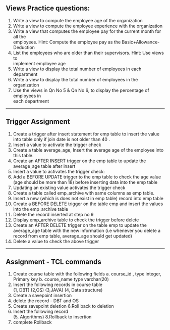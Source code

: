 ## Views Practice questions:  
1. Write a view to compute the employee age of the organization  
2. Write a view to compute the employee experience with the organization  
3. Write a view that computes the employee pay for the current month for all the  
employees. Hint: Compute the employee pay as the Basic+Allowance-Deduction  
4. List the employees who are older than their supervisors. Hint: Use views to  
implement employee age  
5. Write a view to display the total number of employees in each department  
6. Write a view to display the total number of employees in the organization  
7. Use the views in Qn No 5 & Qn No 6, to display the percentage of employees in  
each department
---
## Trigger Assignment
 1. Create a trigger after insert statement for emp table to insert the value into table only if join 
date is not older than 40 . 
2. Insert a value to activate the trigger check 
3. Create a table average_age, Insert the average age of the employee into this table. 
4. Create an AFTER INSERT trigger on the emp  table to update the average_age table after 
insert 
5. Insert a value to activates the trigger check: 
6. Add a BEFORE UPDATE trigger to the emp  table to check the age value (age should be more 
than 18) before inserting data into the emp  table 
7. Updating an existing value activates the trigger check 
8. Create a table called emp_archive with same columns as emp table. 
9. Insert a new (which is does not exist in emp table) record into emp table 
10. Create a BEFORE DELETE trigger on the table emp and insert the values into the 
emp_archive table 
11. Delete the record inserted at step no 9 
12. Display emp_archive table to check the trigger before delete  
13. Create an AFTER DELETE trigger on the table emp to update the average_age table with 
the new information (i.e whenever you delete a record from emp table, average_age should 
get updated) 
14. Delete a value to check the above trigger
---
## Assignment - TCL commands 
1. Create course table with the following fields 
a. course_id , type integer, Primary key 
b. course_name type varchar(20) 
2. Insert the following records in course table  
(1, DBT) 
(2,OS) 
(3,JAVA) 
(4, Data structure) 
3. Create a savepoint insertion 
4. delete the record - DBT and OS  
5. Create savepoint deletion 
6.Roll back to deletion 
7. Insert the following record  
(5, Algorithms) 
8.Rollback to insertion 
9. complete Rollback
